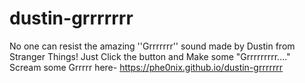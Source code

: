 # dustin-grrrrrrr 
No one can resist the amazing ''Grrrrrrr'' sound made by Dustin from Stranger Things! Just Click the button and Make some "Grrrrrrrrr...."
<br>Scream some Grrrrr here- https://phe0nix.github.io/dustin-grrrrrrr  
